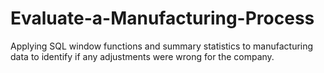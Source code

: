 # Evaluate-a-Manufacturing-Process
Applying SQL window functions and summary statistics to manufacturing data to identify if any adjustments were wrong for the company.
